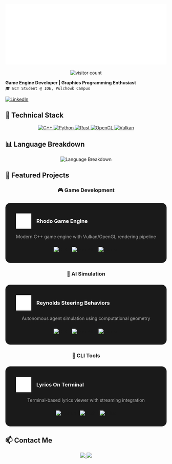<div align="center">
  <img src="https://raw.githubusercontent.com/AakrishtSP/AakrishtSP/master/header.svg" 
       alt="Aakrisht Paudel | Game Engine Developer" 
       width="600">
</div>

<p align="center">
  <img src="https://visitor-badge.laobi.icu/badge?page_id=AakrishtSP.AakrishtSP" alt="visitor count"/>
</p>

**Game Engine Developer | Graphics Programming Enthusiast**  
`🎓 BCT Student @ IOE, Pulchowk Campus`

[![LinkedIn](https://img.shields.io/badge/LinkedIn-0A66C2?style=for-the-badge&logo=linkedin&logoColor=white)](https://www.linkedin.com/in/aakrisht-sharma-paudel/)

## 🔧 Technical Stack
<p align="center">
  <!-- C++ -->
  <a href="https://isocpp.org/" target="_blank">
    <img src="https://img.shields.io/badge/C++-00599C?style=for-the-badge&logo=cplusplus&logoColor=white"
         alt="C++"
         title="C++ - ISO/IEC 14882 Standard">
  </a>

  <!-- Python -->
  <a href="https://www.python.org/" target="_blank">
    <img src="https://img.shields.io/badge/Python-3776AB?style=for-the-badge&logo=python&logoColor=white"
         alt="Python"
         title="Python - PSF Trademark">
  </a>

  <!-- Rust -->
  <a href="https://www.rust-lang.org/" target="_blank">
    <img src="https://img.shields.io/badge/Rust-000000?style=for-the-badge&logo=rust&logoColor=white"
         alt="Rust"
         title="Rust - Memory-safe systems">
  </a>

  <!-- OpenGL -->
  <a href="https://www.opengl.org/" target="_blank">
    <img src="https://img.shields.io/badge/OpenGL-5586A4?style=for-the-badge&logo=opengl&logoColor=white"
         alt="OpenGL"
         title="OpenGL - Cross-platform graphics API">
  </a>

  <!-- Vulkan -->
  <a href="https://www.vulkan.org/" target="_blank">
    <img src="https://img.shields.io/badge/Vulkan-AC162C?style=for-the-badge&logo=vulkan&logoColor=white"
         alt="Vulkan"
         title="Vulkan - Next-gen graphics & compute">
  </a>
</p>

## 📊 Language Breakdown
<p align="center">
  <img src="https://github-readme-stats.vercel.app/api/top-langs/?username=AakrishtSP&layout=compact&theme=radical&hide=html,css,scss,blade&langs_count=8" 
       alt="Language Breakdown" 
       style="max-width: 100%">
</p>

## 🚀 Featured Projects
<div align="center">

### 🎮 Game Development
<div style="background: #1a1a1a; padding: 2rem; border-radius: 15px; margin: 1.5rem 0; border: 1px solid #333; max-width: 800px;">
  <div style="display: flex; align-items: center; gap: 1rem; margin-bottom: 1rem;">
    <img src="https://raw.githubusercontent.com/devicons/devicon/master/icons/cplusplus/cplusplus-original.svg" 
         width="48" 
         alt="C++"
         style="filter: brightness(0) invert(1);">
    <h3 style="margin: 0;">
      <a href="https://github.com/AakrishtSP/Rhodo.git" style="color: #fff; text-decoration: none;">
        Rhodo Game Engine
      </a>
    </h3>
  </div>
  <p style="color: #aaa; margin-bottom: 1.5rem;">Modern C++ game engine with Vulkan/OpenGL rendering pipeline</p>
  <div style="display: flex; gap: 0.8rem; flex-wrap: wrap; justify-content: center;">
    <img src="https://img.shields.io/badge/C++-00599C?style=for-the-badge&logo=cplusplus&logoColor=white" alt="C++">
    <img src="https://img.shields.io/badge/OpenGL-5586A4?style=for-the-badge&logo=opengl&logoColor=white" alt="OpenGL">
    <img src="https://img.shields.io/badge/GLFW-000000?style=for-the-badge&logo=cmake&logoColor=white" alt="CMake">
  </div>
</div>

### 🤖 AI Simulation
<div style="background: #1a1a1a; padding: 2rem; border-radius: 15px; margin: 1.5rem 0; border: 1px solid #333; max-width: 800px;">
  <div style="display: flex; align-items: center; gap: 1rem; margin-bottom: 1rem;">
    <img src="https://raw.githubusercontent.com/devicons/devicon/master/icons/cplusplus/cplusplus-original.svg" 
         width="48" 
         alt="C++"
         style="filter: brightness(0) invert(1);">
    <h3 style="margin: 0;">
      <a href="https://github.com/AakrishtSP/Reynolds-Steering-Behaviours.git" style="color: #fff; text-decoration: none;">
        Reynolds Steering Behaviors
      </a>
    </h3>
  </div>
  <p style="color: #aaa; margin-bottom: 1.5rem;">Autonomous agent simulation using computational geometry</p>
  <div style="display: flex; gap: 0.8rem; flex-wrap: wrap; justify-content: center;">
    <img src="https://img.shields.io/badge/C++-00599C?style=for-the-badge&logo=cplusplus&logoColor=white" alt="C++">
    <img src="https://img.shields.io/badge/OpenGL-5586A4?style=for-the-badge&logo=opengl&logoColor=white" alt="OpenGL">
    <img src="https://img.shields.io/badge/GLFW-000000?style=for-the-badge&logo=cmake&logoColor=white" alt="CMake">
  </div>
</div>

### 🎵 CLI Tools
<div style="background: #1a1a1a; padding: 2rem; border-radius: 15px; margin: 1.5rem 0; border: 1px solid #333; max-width: 800px;">
  <div style="display: flex; align-items: center; gap: 1rem; margin-bottom: 1rem;">
    <img src="https://raw.githubusercontent.com/devicons/devicon/master/icons/python/python-original.svg" 
         width="48" 
         alt="Python"
         style="filter: brightness(0) invert(1);">
    <h3 style="margin: 0;">
      <a href="https://github.com/AakrishtSP/Lyrics-On-Terminal.git" style="color: #fff; text-decoration: none;">
        Lyrics On Terminal
      </a>
    </h3>
  </div>
  <p style="color: #aaa; margin-bottom: 1.5rem;">Terminal-based lyrics viewer with streaming integration</p>
  <div style="display: flex; gap: 0.8rem; flex-wrap: wrap; justify-content: center;">
    <img src="https://img.shields.io/badge/Python-3776AB?style=for-the-badge&logo=python&logoColor=white" alt="Python">
    <img src="https://img.shields.io/badge/API-FF6F00?style=for-the-badge&logo=gnubash&logoColor=white" alt="Bash">
    <img src="https://img.shields.io/badge/DBus-269539?style=for-the-badge&logo=dbus&logoColor=white" alt="DBus">
  </div>
</div>
</div>


## 📫 Contact Me
<p align="center">
  <a href="mailto:akrisht62@gmail.com">
    <img src="https://img.shields.io/badge/Personal_Email-D14836?style=for-the-badge&logo=gmail&logoColor=white"/>
  </a>
  <a href="mailto:080bct003.aakrisht@pcampus.edu.np">
    <img src="https://img.shields.io/badge/Academic_Email-005F99?style=for-the-badge&logo=protonmail&logoColor=white"/>
  </a>
</p>
